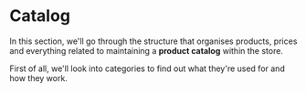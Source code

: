 # Catalog

In this section, we'll go through the structure that organises products, prices and everything related to maintaining a **product catalog** within the store.

First of all, we'll look into categories to find out what they're used for and how they work.

<PageRef page="categories" title="Categories" />
